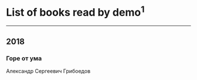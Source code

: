 # List of books read by demo<sup>1</sup>
---

## 2018

### Горе от ума
Александр Сергеевич Грибоедов



